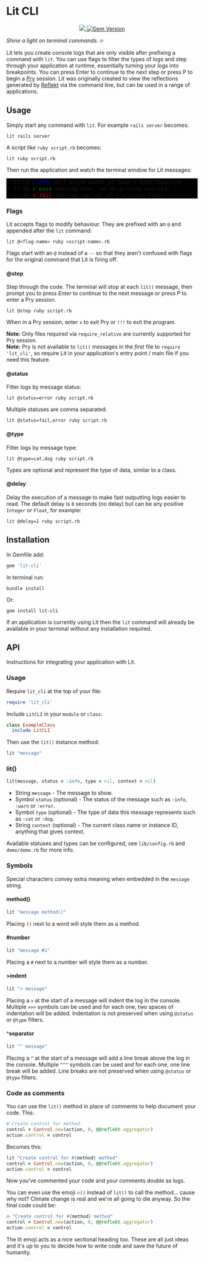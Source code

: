 # Lit CLI

<p align="center">
  <a href="https://www.mozilla.org/MPL/2.0/" alt="MPLv2 License">
    <img src="https://img.shields.io/badge/license-MPLv2-blue.svg" />
  </a>
  <a href="https://rubygems.org/gems/lit-cli">
    <img src="https://badge.fury.io/rb/lit-cli.svg" alt="Gem Version" />
  </a>
</p>

*Shine a light on terminal commands.* 🔥

Lit lets you create console logs that are only visible after prefixing a command with `lit`. You can use flags to filter the types of logs and step through your application at runtime, essentially turning your logs into breakpoints. You can press Enter to continue to the next step or press P to begin a [Pry](https://github.com/pry/pry) session. Lit was originally created to view the reflections generated by [Reflekt](https://reflekt.dev) via the command line, but can be used in a range of applications.

## Usage

Simply start any command with `lit`. For example `rails server` becomes:
```
lit rails server
```

A script like `ruby script.rb` becomes:
```
lit ruby script.rb
```

Then run the application and watch the terminal window for Lit messages:
<pre class="code" style="background:black">
🔥 12:50 <span style="color:blue">ℹ info</span> Half price books at Jane's Book Emporium
🔥 12:50 <span style="color:green">✔ pass</span> Amazing news, we're getting married!
🔥 12:50 <span style="color:red">⨯ fail</span> They've run out of ice cream Timmy
</pre>

### Flags

Lit accepts flags to modify behaviour. They are prefixed with an `@` and appended after the `lit` command:
```
lit @<flag-name> ruby <script-name>.rb
```

Flags start with an `@` instead of a `--` so that they aren't confused with flags for the original command that Lit is firing off.

#### @step

Step through the code. The terminal will stop at each `lit()` message, then prompt you to press *Enter* to continue to the next message or press *P* to enter a Pry session.
```
lit @step ruby script.rb
```

When in a Pry session, enter `x` to exit Pry or `!!!` to exit the program.

**Note:** Only files required via `require_relative` are currently supported for Pry session.  
**Note:** Pry is not available to `lit()` messages in the *first* file to `require 'lit_cli'`, so require Lit in your application's entry point / main file if you need this feature.

#### @status

Filter logs by message status:
```
lit @status=error ruby script.rb
```

Multiple statuses are comma separated:
```
lit @status=fail,error ruby script.rb
```

#### @type

Filter logs by message type:
```
lit @type=cat,dog ruby script.rb
```

Types are optional and represent the type of data, similar to a class.

#### @delay

Delay the execution of a message to make fast outputting logs easier to read. The default delay is `0` seconds (no delay) but can be any positive `Integer` or `Float`, for example:
```
lit @delay=1 ruby script.rb
```

## Installation

In Gemfile add:
```ruby
gem 'lit-cli'
```  

In terminal run:
```
bundle install
```

Or:
```
gem install lit-cli
```

If an application is currently using Lit then the `lit` command will already be available in your terminal without any installation required.

## API

Instructions for integrating your application with Lit.

### Usage

Require `lit_cli` at the top of your file:
```ruby
require 'lit_cli'
```

Include `LitCLI` in your `module` or `class`:
```ruby
class ExampleClass
  include LitCLI
```

Then use the `lit()` instance method:
```ruby
lit "message"
```

### lit()

```ruby
lit(message, status = :info, type = nil, context = nil)
```

* String `message` - The message to show.
* Symbol `status` (optional) - The status of the message such as `:info`, `:warn` or `:error`.
* Symbol `type` (optional) - The type of data this message represents such as `:cat` or `:dog`.
* String `context` (optional) - The current class name or instance ID, anything that gives context.

Available statuses and types can be configured, see `lib/config.rb` and `demo/demo.rb` for more info.

### Symbols

Special characters convey extra meaning when embedded in the `message` string.

#### method()

```ruby
lit "message method()"
```

Placing `()` next to a word will style them as a method.

#### #number

```ruby
lit "message #1"
```

Placing a `#` next to a number will style them as a number.

#### >indent

```ruby
lit "> message"
```

Placing a `>` at the start of a message will indent the log in the console. Multiple `>>>` symbols can be used and for each one, two spaces of indentation will be added. Indentation is not preserved when using `@status` or `@type` filters.

#### ^separator

```ruby
lit "^ message"
```

Placing a `^` at the start of a message will add a line break above the log in the console. Multiple `^^^` symbols can be used and for each one, one line break will be added. Line breaks are not preserved when using `@status` or `@type` filters.

### Code as comments

You can use the `lit()` method in place of comments to help document your code. This:
```ruby
# Create control for method.
control = Control.new(action, 0, @@reflekt.aggregator)
action.control = control
```

Becomes this:
```ruby
lit "Create control for #{method} method"
control = Control.new(action, 0, @@reflekt.aggregator)
action.control = control
```

Now you've commented your code and your comments double as logs.

You can even use the emoji `🔥()` instead of `lit()` to call the method... cause why not? Climate change is real and we're all going to die anyway. So the final code could be:

```ruby
🔥 "Create control for #{method} method"
control = Control.new(action, 0, @@reflekt.aggregator)
action.control = control
```

The lit emoji acts as a nice sectional heading too. These are all just ideas and it's up to you to decide how to write code and save the future of humanity.
